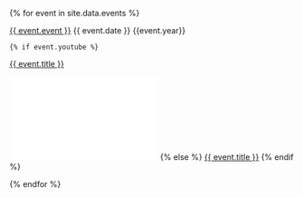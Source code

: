 ---
---

{% for event in site.data.events %}

<div class="eventsoddeven">
<a href="{{event.url}}">{{ event.event }}</a> 
    {{ event.date }} {{event.year}}  
      
    {% if event.youtube %}
<span class=tab><a href="{{ event.youtube }}">{{ event.title }}</a></span>
<iframe width="262.5" height="147.75" src="{{ event.embed }}" frameborder="0" allow="accelerometer; clipboard-write; encrypted-media; gyroscope; picture-in-picture" allowfullscreen></iframe>
    {% else %}
<a href="{{ event.url }}">{{ event.title }}</a>
    {% endif %}
</div>

{% endfor %}